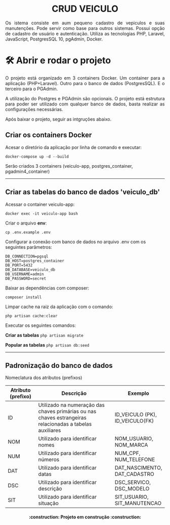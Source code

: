 <h1 align="center">CRUD VEICULO</h1>

<p align="justify">Os istema consiste em aum pequeno cadastro de vepiculos e suas manutenções.
Pode servir como base para outros sistemas. Possui opção de cadastro de usuário e autenticação.
Utiliza as tecnologias PHP, Laravel, JavaScript, PostgresSQL 10, pgAdmin, Docker.</p>


# 🛠️ Abrir e rodar o projeto
 <p align="justify">O projeto está organizado em 3 containers Docker. Um container para a aplicação (PHP+Laravel). Outro para o banco de dados (PostgresSQL). E o terceiro para o PGAdmin.</p>

 <p align="justify">A utilização do Postgres e PGAdmin são opcionais. O projeto está estrutura para poder ser utilizado com qualquer banco de dados, basta realizar as configurações necessárias.</p>

 <p align="justify">Após baixar o projeto, seguir as intgruções abaixo.</p>

## Criar os containers Docker
Acesar o diretório da aplicação por linha de comando e executar:

`docker-compose up -d --build`

Serão criados 3 containers (veiculo-app, postgres_container, pgadmin4_container)

-----------------------------------------------------------------------------------------------------------------------------------------------------------
## Criar as tabelas do banco de dados 'veiculo_db'
Acessar o container veiculo-app:

`docker exec -it veiculo-app bash`

Criar o arquivo **env**:

`cp .env.example .env`

Configurar a conexão com banco de dados no arquivo .env com os seguintes parâmetros:

`DB_CONNECTION=pgsql` <br />
`DB_HOST=postgres_container`<br />
`DB_PORT=5432`<br />
`DB_DATABASE=veiculo_db`<br />
`DB_USERNAME=admin`<br />
`DB_PASSWORD=secret`

Baixar as dependências com composer:

`composer install`

Limpar cache na raiz da aplicação com o comando:

`php artisan cache:clear`

Executar os seguintes comandos:

**Criar as tabelas** `php artisan migrate`

**Popular as tabelas** `php artisan db:seed`

-----------------------------------------------------------------------------------------------------------------------------------------------------------
## Padronização do banco de dados

Nomeclatura dos atributos (prefixos)

<table>
  <colgroup span="3" class="columns"></colgroup>
    <thead>
	  <tr>
	    <th>Atributo (prefixo)</th>
	    <th>Descrição</th>
	    <th>Exemplo</th>
	  </tr>
	</thead>
	<tbody>
		<tr>
			<td>ID</td>
	    	<td>Utilizado na numeração das chaves primárias ou nas chaves estrangeiras relacionadas a tabelas auxiliares</td>
	    	<td>ID_VEICULO (PK),<br /> ID_VEICULO(FK)</td>
		</tr>
		<tr>
			<td>NOM</td>
	    	<td>Utilizado para identificar nomes</td>
	    	<td>NOM_USUARIO,<br /> NOM_MARCA</td>
		</tr>
		<tr>
			<td>NUM</td>
	    	<td>Utilizado para identificar números</td>
	    	<td>NUM_CPF,<br /> NUM_TELEFONE</td>
		</tr>
		<tr>
			<td>DAT</td>
	    	<td>Utilizado para identificar datas</td>
	    	<td>DAT_NASCIMENTO,<br /> DAT_CADASTRO</td>
		</tr>
		<tr>
			<td>DSC</td>
	    	<td>Utilizado para identificar descrição</td>
	    	<td>DSC_SERVICO,<br /> DSC_MODELO</td>
		</tr>
		<tr>
			<td>SIT</td>
	    	<td>Utilizado para identificar situação</td>
	    	<td>SIT_USUARIO,<br /> SIT_MANUTENCAO</td>
		</tr>
	</tbody>
</table>



<h4 align="center"> 
    :construction:  Projeto em construção  :construction:
</h4>